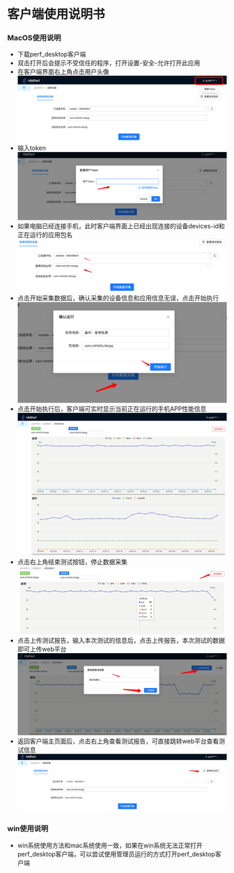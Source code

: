 客户端使用说明书
===========
### MacOS使用说明
* 下载perf_desktop客户端
* 双击打开后会提示不受信任的程序，打开设置-安全-允许打开此应用
* 在客户端界面右上角点击用户头像
  ![image/image.png](./image/image.png)
* 输入token
  ![image/image-1.png](./image/image-1.png)
* 如果电脑已经连接手机，此时客户端界面上已经出现连接的设备devices-id和正在运行的应用包名
  ![image/image-2.png](./image/image-2.png)
* 点击开始采集数据后，确认采集的设备信息和应用信息无误，点击开始执行
  ![image/image-3.png](./image/image-3.png)
* 点击开始执行后，客户端可实时显示当前正在运行的手机APP性能信息
  ![image/image-4.png](./image/image-4.png)
* 点击右上角结束测试按钮，停止数据采集
  ![image/image-5.png](./image/image-5.png)
* 点击上传测试报告，输入本次测试的信息后，点击上传报告，本次测试的数据即可上传web平台
  ![image/image-6.png](./image/image-6.png)
* 返回客户端主页面后，点击右上角查看测试报告，可直接跳转web平台查看测试信息
  ![image/image-7.png](./image/image-7.png)

### win使用说明
* win系统使用方法和mac系统使用一致，如果在win系统无法正常打开perf_desktop客户端，可以尝试使用管理员运行的方式打开perf_desktop客户端


